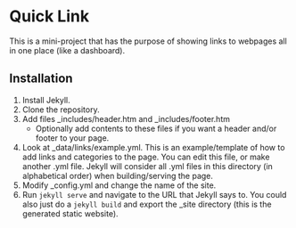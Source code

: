 # Quick Link
This is a mini-project that has the purpose of showing links to webpages all in one place (like a dashboard).

## Installation
1. Install Jekyll.
2. Clone the repository.
3. Add files \_includes/header.htm and \_includes/footer.htm
    - Optionally add contents to these files if you want a header and/or footer
      to your page.
4. Look at \_data/links/example.yml. This is an example/template of how to add
   links and categories to the page. You can edit this file, or make another
   .yml file. Jekyll will consider all .yml files in this directory (in
   alphabetical order) when building/serving the page.
5. Modify \_config.yml and change the name of the site.
6. Run `jekyll serve` and navigate to the URL that Jekyll says to. You could
   also just do a `jekyll build` and export the \_site directory (this is the
   generated static website).
